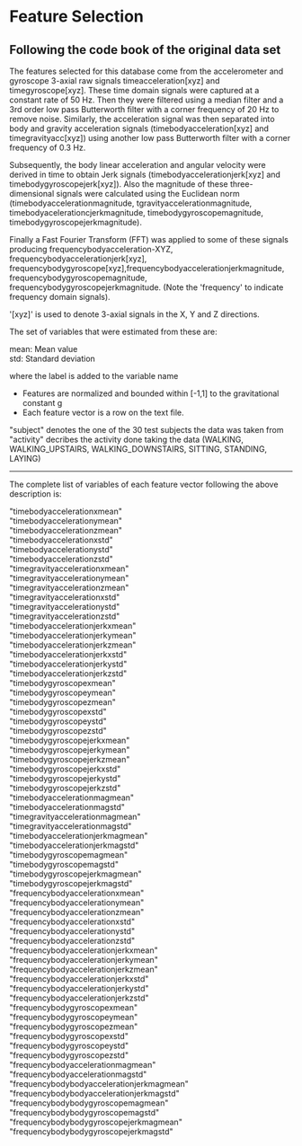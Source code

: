 # Feature Selection 

## Following the code book of the original data set

The features selected for this database come from the accelerometer and gyroscope 3-axial raw signals timeacceleration[xyz] and timegyroscope[xyz]. These time domain signals  were captured at a constant rate of 50 Hz. Then they were filtered using a median filter and a 3rd order low pass Butterworth filter with a corner frequency of 20 Hz to remove noise. Similarly, the acceleration signal was then separated into body and gravity acceleration signals (timebodyacceleration[xyz] and timegravityacc[xyz]) using another low pass Butterworth filter with a corner frequency of 0.3 Hz. 

Subsequently, the body linear acceleration and angular velocity were derived in time to obtain Jerk signals (timebodyaccelerationjerk[xyz] and timebodygyroscopejerk[xyz]). Also the magnitude of these three-dimensional signals were calculated using the Euclidean norm
(timebodyaccelerationmagnitude, tgravityaccelerationmagnitude, timebodyacelerationcjerkmagnitude, timebodygyroscopemagnitude, timebodygyroscopejerkmagnitude). 

Finally a Fast Fourier Transform (FFT) was applied to some of these signals producing frequencybodyacceleration-XYZ, frequencybodyaccelerationjerk[xyz], frequencybodygyroscope[xyz],frequencybodyaccelerationjerkmagnitude, frequencybodygyroscopemagnitude, frequencybodygyroscopejerkmagnitude. (Note the 'frequency' to indicate frequency domain signals). 
 
'[xyz]' is used to denote 3-axial signals in the X, Y and Z directions.

The set of variables that were estimated from these are: 

mean: Mean value  
std: Standard deviation

where the label is added to the variable name

* Features are normalized and bounded within [-1,1] to the gravitational constant g
* Each feature vector is a row on the text file.

"subject" denotes the one of the 30 test subjects the data was taken from  
"activity" decribes the activity done taking the data 
(WALKING, WALKING_UPSTAIRS, WALKING_DOWNSTAIRS, SITTING, STANDING, LAYING)   

***

The complete list of variables of each feature vector following the above description is:

"timebodyaccelerationxmean"  
"timebodyaccelerationymean"  
"timebodyaccelerationzmean"  
"timebodyaccelerationxstd"                
"timebodyaccelerationystd"  
"timebodyaccelerationzstd"  
"timegravityaccelerationxmean"            
"timegravityaccelerationymean"  
"timegravityaccelerationzmean"  
"timegravityaccelerationxstd"             
"timegravityaccelerationystd"  
"timegravityaccelerationzstd"  
"timebodyaccelerationjerkxmean"           
"timebodyaccelerationjerkymean"  
"timebodyaccelerationjerkzmean"  
"timebodyaccelerationjerkxstd"            
"timebodyaccelerationjerkystd"  
"timebodyaccelerationjerkzstd"  
"timebodygyroscopexmean"                  
"timebodygyroscopeymean"  
"timebodygyroscopezmean"  
"timebodygyroscopexstd"                   
"timebodygyroscopeystd"  
"timebodygyroscopezstd"  
"timebodygyroscopejerkxmean"              
"timebodygyroscopejerkymean"  
"timebodygyroscopejerkzmean"  
"timebodygyroscopejerkxstd"               
"timebodygyroscopejerkystd"  
"timebodygyroscopejerkzstd"  
"timebodyaccelerationmagmean"             
"timebodyaccelerationmagstd"  
"timegravityaccelerationmagmean"  
"timegravityaccelerationmagstd"           
"timebodyaccelerationjerkmagmean"  
"timebodyaccelerationjerkmagstd"  
"timebodygyroscopemagmean"                
"timebodygyroscopemagstd"  
"timebodygyroscopejerkmagmean"  
"timebodygyroscopejerkmagstd"             
"frequencybodyaccelerationxmean"  
"frequencybodyaccelerationymean"  
"frequencybodyaccelerationzmean"          
"frequencybodyaccelerationxstd"  
"frequencybodyaccelerationystd"  
"frequencybodyaccelerationzstd"           
"frequencybodyaccelerationjerkxmean"  
"frequencybodyaccelerationjerkymean"  
"frequencybodyaccelerationjerkzmean"      
"frequencybodyaccelerationjerkxstd"  
"frequencybodyaccelerationjerkystd"  
"frequencybodyaccelerationjerkzstd"       
"frequencybodygyroscopexmean"  
"frequencybodygyroscopeymean"  
"frequencybodygyroscopezmean"             
"frequencybodygyroscopexstd"  
"frequencybodygyroscopeystd"  
"frequencybodygyroscopezstd"              
"frequencybodyaccelerationmagmean"  
"frequencybodyaccelerationmagstd"  
"frequencybodybodyaccelerationjerkmagmean"  
"frequencybodybodyaccelerationjerkmagstd"  
"frequencybodybodygyroscopemagmean"  
"frequencybodybodygyroscopemagstd"  
"frequencybodybodygyroscopejerkmagmean"  
"frequencybodybodygyroscopejerkmagstd"  
